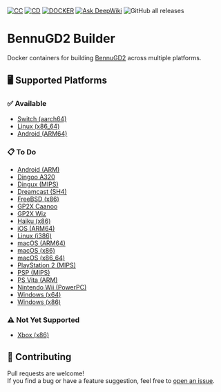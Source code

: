 [![CC](https://github.com/humbertodias/bennugd2-builder/actions/workflows/ci.yml/badge.svg)](https://github.com/humbertodias/bennugd2-builder/actions/workflows/ci.yml)
[![CD](https://github.com/humbertodias/bennugd2-builder/actions/workflows/cd.yml/badge.svg)](https://github.com/humbertodias/bennugd2-builder/actions/workflows/cd.yml)
[![DOCKER](https://github.com/humbertodias/bennugd2-builder/actions/workflows/docker.yml/badge.svg)](https://github.com/humbertodias/bennugd2-builder/actions/workflows/docker.yml)
[![Ask DeepWiki](https://deepwiki.com/badge.svg)](https://deepwiki.com/humbertodias/bennugd2-builder)
![GitHub all releases](https://img.shields.io/github/downloads/humbertodias/bennugd2-builder/total)

# BennuGD2 Builder

Docker containers for building [BennuGD2](https://github.com/SplinterGU/BennuGD2) across multiple platforms.

## 🖥️ Supported Platforms

### ✅ Available

* [Switch (aarch64)](switch-aarch64/README.md)
* [Linux (x86_64)](linux-x86_64/README.md)
* [Android (ARM64)](android-arm64/README.md)

### 📋 To Do

* [Android (ARM)](android-arm/README.md)
* [Dingoo A320](dingoo-a320/README.md)
* [Dingux (MIPS)](dingux-mips/README.md)
* [Dreamcast (SH4)](dreamcast-sh4/README.md)
* [FreeBSD (x86)](freebsd-x86/README.md)
* [GP2X Caanoo](gp2x-caanoo/README.md)
* [GP2X Wiz](gp2x-wiz/README.md)
* [Haiku (x86)](haiku-x86/README.md)
* [iOS (ARM64)](ios-arm64/README.md)
* [Linux (i386)](linux-i386/README.md)
* [macOS (ARM64)](macos-arm64/README.md)
* [macOS (x86)](macos-x86/README.md)
* [macOS (x86_64)](macos-x86_64/README.md)
* [PlayStation 2 (MIPS)](ps2-mips/README.md)
* [PSP (MIPS)](psp-mips/README.md)
* [PS Vita (ARM)](psvita-arm/README.md)
* [Nintendo Wii (PowerPC)](wii-powerpc/README.md)
* [Windows (x64)](windows-x64/README.md)
* [Windows (x86)](windows-x86/README.md)

### ⚠️ Not Yet Supported

* [Xbox (x86)](xbox-x86/README.md)


## 🤝 Contributing

Pull requests are welcome!  
If you find a bug or have a feature suggestion, feel free to [open an issue](https://github.com/humbertodias/bennugd2-builder/issues).
